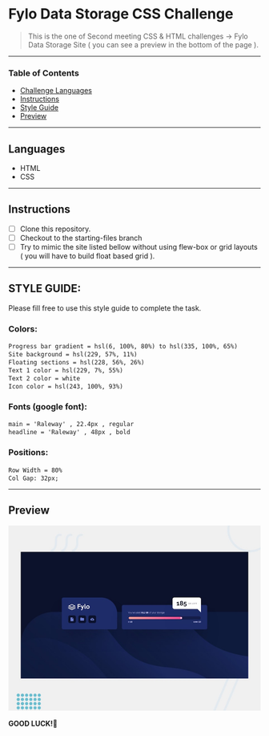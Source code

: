 
# Fylo Data Storage CSS Challenge

> This is the one of Second meeting CSS & HTML challenges -> Fylo Data Storage Site ( you can see a preview in the bottom of the page ).

---

### Table of Contents

- [Challenge Languages](#Languages)
- [Instructions](#Instructions)
- [Style Guide](#Style-Guide)
- [Preview](#Preview)

---

## Languages

* HTML
* CSS

---

## Instructions

- [ ] Clone this repository.
- [ ] Checkout to the starting-files branch
- [ ] Try to mimic the site listed bellow without using flew-box or grid layouts ( you will have to build float based grid ).

---

## STYLE GUIDE:

Please fill free to use this style guide to complete the task.

### Colors: 
    Progress bar gradient = hsl(6, 100%, 80%) to hsl(335, 100%, 65%)
    Site background = hsl(229, 57%, 11%)
    Floating sections = hsl(228, 56%, 26%)
    Text 1 color = hsl(229, 7%, 55%)
    Text 2 color = white
    Icon color = hsl(243, 100%, 93%)

### Fonts (google font):
    main = 'Raleway' , 22.4px , regular
    headline = 'Raleway' , 48px , bold

### Positions: 
    Row Width = 80%
    Col Gap: 32px;

---

## Preview

![!preview](./design/desktop-preview.jpg)

**GOOD LUCK!**🚀



